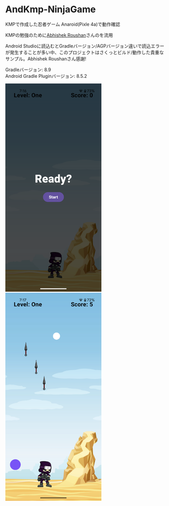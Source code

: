 # AndKmp-NinjaGame
KMPで作成した忍者ゲーム Anaroid(Pixle 4a)で動作確認

KMPの勉強のために[Abhishek Roushan](https://github.com/Abhi95081/NinjaBubble.git)さんのを流用

Android Studioに読込むとGradleバージョン/AGPバージョン違いで読込エラーが発生することが多い中、このプロジェクトはさくっとビルド/動作した貴重なサンプル。Abhishek Roushanさん感謝!

Gradleバージョン: 8.9  
Android Gradle Pluginバージョン: 8.5.2 

<img src="Ninija001.png" width=300> <img src="Ninija002.png" width=300>

